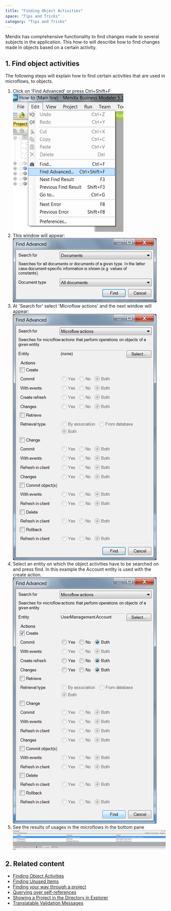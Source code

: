 ```yaml
---
title: "Finding Object Activities"
space: "Tips and Tricks"
category: "Tips and Tricks"
---
```


Mendix has comprehensive functionality to find changes made to several subjects in the application. This how-to will describe how to find changes made in objects based on a certain activity.

## 1\. Find object activities

The following steps will explain how to find certain activities that are used in microflows, to objects.

1.  Click on 'Find Advanced' or press Ctrl+Shift+F
    ![](attachments/18448724/18581633.png)
2.  This window will appear:
    ![](attachments/18448724/18581632.png)
3.  At 'Search for' select 'Microflow actions' and the next window will appear:
    ![](attachments/18448724/18581631.png)
4.  Select an entity on which the object activities have to be searched on and press find.
    In this example the Account entity is used with the create action.
    ![](attachments/18448724/18581630.png)
5.  See the results of usages in the microflows in the bottom pane
    ![](attachments/18448724/18581629.png)

## 2\. Related content

*   [Finding Object Activities](finding-object-activities)
*   [Finding Unused Items](finding-unused-items)
*   [Finding your way through a project](finding-your-way-through-a-project)
*   [Querying over self-references](querying-over-self_references)
*   [Showing a Project in the Directory in Explorer](showing-a-project-in-the-directory-in-explorer)
*   [Translatable Validation Messages](translatable-validation-messages)

